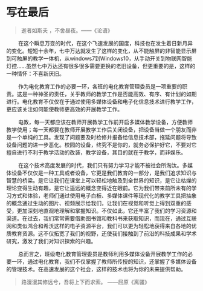 # 写在最后

> 逝者如斯夫 ，不舍昼夜。——《论语》

        在这个瞬息万变的时代，在这个飞速发展的国度，科技也在发生着日新月异的变化。短短十余年，七中万达就发生了这样的变化，从不能触屏的非智能显示屏到可触屏的教学一体机，从windows7到Windows10，从手动开关到物联网智能灯控……虽然七中万达还有很多很多需要更换的老旧设备，但更重要的是，这样的一种情怀：不喜新厌旧。

        作为电化教育工作的必要一环，各班的电化教育管理委员是一项重要的职责。这是一种神圣的责任，关乎教师的教学工作是否能高效、有序、有计划的如期进行。电化教育不仅仅在于通过使用多媒体设备和电子化信息技术进行教学工作，更应该关注如何能使教师更高效的开展教学工作。

        电教，每一天都应该在教师开展教学工作前开启多媒体教学设备，方便教师教学使用；每一天都要在教师开展教学工作后关闭设备，把设备当做一个朋友而非是一个单纯的工具。发现了问题要及时检修并报备给信息技术部，拖延问题将导致设备问题的进一步恶化。校园的设备，终究不是你的，就务必保护好它，不要对它擅自进行不利于教学活动的改装，教学设备，其目的就在于教学，而非娱乐。

        在这个技术高度发展的时代，我们只有努力学习才能不被社会所淘汰。多媒体设备不仅仅是一种工具或者设备，它更是我们教育的一部分，是我们追求知识与智慧的桥梁。是它让我们在课堂上可以轻松地触及到全世界的知识，是它让枯燥的理论变得生动有趣，是它让遥远的概念变得近在眼前。它为我们带来前所未有的学习方式和体验，老师们通过使用电子白板、多媒体课件等现代化的教学工具把抽象的概念通过生动的图片、视频展示给我们，让我们在视觉和听觉上得到双重的感受，更加深刻地直观地理解和掌握知识。不仅如此，它还丰富了我们的学习资源和渠道。在过去，我们常常需要借助图书馆和教科书来获取知识，而现在，通过互联网和类似鸿合和希沃这样的电子资源平台，我们可以更为轻松地获得来自各地的优质教育资源。这不仅拓宽了我们的视野，还使我们接触到了前沿的科技成果和学术研究，激发了我们对知识探索的兴趣。

        总而言之，班级电化教育管理委员是教师利用多媒体设备开展教学工作的必要一环，通过电化教育，我们不仅掌握了教师所传授的知识，还掌握了多媒体设备的管理技术。在高速发展的这个社会，这样的技术也将为你的未来提供帮助。

>  路漫漫其修远兮，吾将上下而求索。   ——屈原《离骚》
